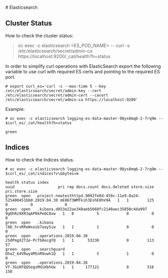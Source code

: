 # Elasticsearch

## Cluster Status
How to check the cluster status:

> oc exec -c elasticsearch <ES_POD_NAME> -- curl -s /etc/elasticsearch/secret/admin-ca https://localhost:9200/_cat/health?h=status

In order to simplify curl operations with ElasticSearch export the following variable to use curl with required ES certs and pointing to the required ES port.

```
# export curl_es='curl -s --max-time 5 --key /etc/elasticsearch/secret/admin-key --cert /etc/elasticsearch/secret/admin-cert --cacert /etc/elasticsearch/secret/admin-ca https://localhost:9200'
```

Example:
```
# oc exec -c elasticsearch logging-es-data-master-98ys8mq6-2-7rq9m -- $curl_es/_cat/health?h=status

green
```
## Indices
How to check the Indices status.

```
# oc exec -c elasticsearch logging-es-data-master-98ys8mq6-2-7rq9m -- $curl_es/_cat/indices?v\&bytes=m

health status index                                                                uuid                   pri rep docs.count docs.deleted store.size pri.store.size
green  open   project.newtesthttpd.9092fe0d-459c-11e9-8a24-525400451bb0.2019.04.30 mE86f3WMTkih3EshE0hV9A   1   1        125            0          0              0
green  open   .kibana.d033e22ae348aeb5660fc2140aec35850c4da997                     9gOhRz9XR3qAP0kPe6C8xw   1   0          5            0          0              0
green  open   .kibana                                                              lbD_hrxRReWxoib7aaySiw   1   1          1            0          0              0
green  open   .operations.2019.04.30                                               z5dPmgX2T2e-PcTb8ecgYQ   1   1      53230            0        113             57
green  open   .searchguard                                                         DhoZ_64VRwy4M5nR9uwh1Q   1   1          5            1          0              0
green  open   .operations.2019.04.26                                               Vf-3GiKFQQSegsMdiKbhUw   1   1     177121            0        316            158

```
